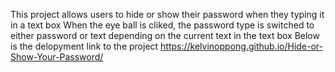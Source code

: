 This project allows users to hide or show their password when they typing it in a text box
When the eye ball is cliked, the password type is switched to either password or text depending on the current text in the text box
Below is the delopyment link to the project
https://kelvinoppong.github.io/Hide-or-Show-Your-Password/
